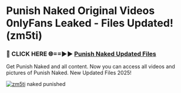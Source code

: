 # Punish Naked Original Videos 0nlyFans Leaked - Files Updated! (zm5ti)

<h3>🔴 CLICK HERE 🌐==►► <a href="https://tinyurl.com/up5wt9bj" rel="nofollow">Punish Naked Updated Files</a></h3>

Get Punish Naked and all content. Now you can access all videos and pictures of Punish Naked. New Updated Files 2025!

[![zm5ti](https://i.imgur.com/ABiUzMV.gif)](https://tinyurl.com/up5wt9bj)
naked punished